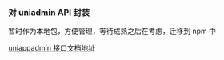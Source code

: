 ### 对 uniadmin API 封装

暂时作为本地包，方便管理，等待成熟之后在考虑，迁移到 npm 中

[uniappadmin 接口文档地址](http://doc.uniappadmin.cn/docs/baser_service)
